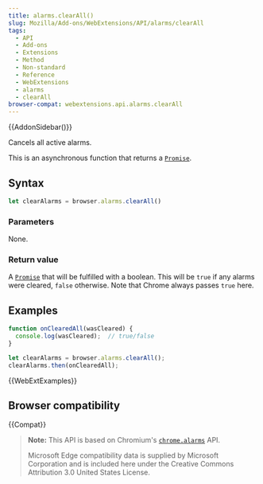 ```yaml
---
title: alarms.clearAll()
slug: Mozilla/Add-ons/WebExtensions/API/alarms/clearAll
tags:
  - API
  - Add-ons
  - Extensions
  - Method
  - Non-standard
  - Reference
  - WebExtensions
  - alarms
  - clearAll
browser-compat: webextensions.api.alarms.clearAll
---
```

{{AddonSidebar()}}

Cancels all active alarms.

This is an asynchronous function that returns a [`Promise`](/en-US/docs/Web/JavaScript/Reference/Global_Objects/Promise).

## Syntax

```js
let clearAlarms = browser.alarms.clearAll()
```

### Parameters

None.

### Return value

A [`Promise`](/en-US/docs/Web/JavaScript/Reference/Global_Objects/Promise) that will be fulfilled with a boolean. This will be `true` if any alarms were cleared, `false` otherwise. Note that Chrome always passes `true` here.

## Examples

```js
function onClearedAll(wasCleared) {
  console.log(wasCleared);  // true/false
}

let clearAlarms = browser.alarms.clearAll();
clearAlarms.then(onClearedAll);
```

{{WebExtExamples}}

## Browser compatibility

{{Compat}}

> **Note:** This API is based on Chromium's [`chrome.alarms`](https://developer.chrome.com/docs/extensions/reference/alarms/) API.
>
> Microsoft Edge compatibility data is supplied by Microsoft Corporation and is included here under the Creative Commons Attribution 3.0 United States License.
